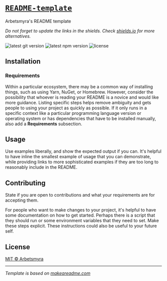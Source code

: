 # [`README-template`](https://github.com/arbetsmyra/README-template)

Arbetsmyra's README template

_Do not forget to update the links in the shields. Check [shields.io](https://shields.io/) for more alternatives._

![latest git version](https://img.shields.io/github/v/tag/arbetsmyra/readme-template?label=version)
![latest npm version](https://img.shields.io/npm/v/@arbetsmyra/readme-template)
![license](https://img.shields.io/github/license/arbetsmyra/readme-template)

## Installation

### Requirements

Within a particular ecosystem, there may be a common way of installing things, such as using Yarn, NuGet, or Homebrew. However, consider the possibility that whoever is reading your README is a novice and would like more guidance. Listing specific steps helps remove ambiguity and gets people to using your project as quickly as possible. If it only runs in a specific context like a particular programming language version or operating system or has dependencies that have to be installed manually, also add a **Requirements** subsection.

## Usage

Use examples liberally, and show the expected output if you can. It's helpful to have inline the smallest example of usage that you can demonstrate, while providing links to more sophisticated examples if they are too long to reasonably include in the README.

## Contributing

State if you are open to contributions and what your requirements are for accepting them.

For people who want to make changes to your project, it's helpful to have some documentation on how to get started. Perhaps there is a script that they should run or some environment variables that they need to set. Make these steps explicit. These instructions could also be useful to your future self.

## License

[MIT © Arbetsmyra](https://choosealicense.com/licenses/mit/)

---

_Template is based on [makeareadme.com](https://www.makeareadme.com/#readme-101)_
